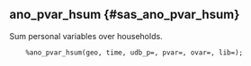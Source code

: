 ## ano_pvar_hsum {#sas_ano_pvar_hsum}
Sum personal variables over households.

~~~sas
	%ano_pvar_hsum(geo, time, udb_p=, pvar=, ovar=, lib=);
~~~
